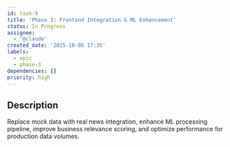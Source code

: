 ```yaml
---
id: task-9
title: 'Phase 3: Frontend Integration & ML Enhancement'
status: In Progress
assignee:
  - '@claude'
created_date: '2025-10-05 17:35'
labels:
  - epic
  - phase-3
dependencies: []
priority: high
---
```


## Description

<!-- SECTION:DESCRIPTION:BEGIN -->
Replace mock data with real news integration, enhance ML processing pipeline, improve business relevance scoring, and optimize performance for production data volumes.
<!-- SECTION:DESCRIPTION:END -->
